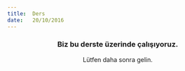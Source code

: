```yaml
---
title:  Ders
date:   20/10/2016
---
```


### <center>Biz bu derste üzerinde çalışıyoruz.</center>
<center>Lütfen daha sonra gelin.</center>